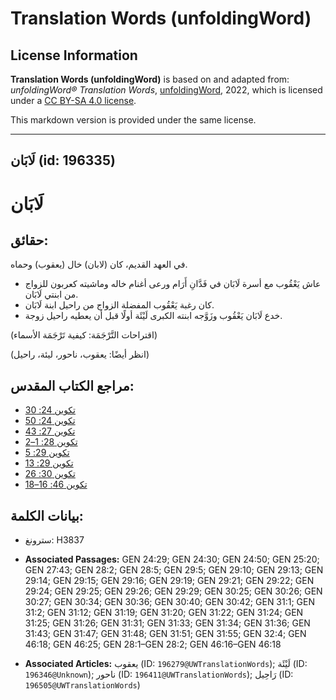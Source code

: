 # Translation Words (unfoldingWord)

## License Information

**Translation Words (unfoldingWord)** is based on and adapted from: _unfoldingWord® Translation Words_, [unfoldingWord](https://unfoldingword.org/utw), 2022, which is licensed under a [CC BY-SA 4.0 license](https://creativecommons.org/licenses/by-sa/4.0/legalcode.en).

This markdown version is provided under the same license.



--------------------------------

## لَابَان (id: 196335)

لَابَان
=======

حقائق:
------

في العهد القديم، كان (لابان) خال (يعقوب) وحماه.

* عاش يَعْقُوب مع أسرة لَابَان في فَدَّانِ أَرَام ورعى أغنام خاله وماشيته كعربون للزواج من ابنتي لَابَان.
* كان رغبة يَعْقُوب المفضلة الزواج من راحيل ابنة لَابَان.
* خدع لَابَان يَعْقُوب وزَوَّجه ابنته الكبرى لَيْئَة أولًا قبل أن يعطيه راحيل زوجة.

(اقتراحات التَّرْجَمَة: كيفية تَرْجَمَة الأسماء)

(انظر أيضًا: يعقوب، ناحور، ليئة، راحيل)

مراجع الكتاب المقدس:
--------------------

* [تكوين 24: 30](https://ref.ly/Gen24:30)
* [تكوين 24: 50](https://ref.ly/Gen24:50)
* [تكوين 27: 43](https://ref.ly/Gen27:43)
* [تكوين 28: 1–2](https://ref.ly/Gen28:1-Gen28:2)
* [تكوين 29: 5](https://ref.ly/Gen29:5)
* [تكوين 29: 13](https://ref.ly/Gen29:13)
* [تكوين 30: 26](https://ref.ly/Gen30:26)
* [تكوين 46: 16–18](https://ref.ly/Gen46:16-Gen46:18)

بيانات الكلمة:
--------------

* سترونغ: H3837

* **Associated Passages:** GEN 24:29; GEN 24:30; GEN 24:50; GEN 25:20; GEN 27:43; GEN 28:2; GEN 28:5; GEN 29:5; GEN 29:10; GEN 29:13; GEN 29:14; GEN 29:15; GEN 29:16; GEN 29:19; GEN 29:21; GEN 29:22; GEN 29:24; GEN 29:25; GEN 29:26; GEN 29:29; GEN 30:25; GEN 30:26; GEN 30:27; GEN 30:34; GEN 30:36; GEN 30:40; GEN 30:42; GEN 31:1; GEN 31:2; GEN 31:12; GEN 31:19; GEN 31:20; GEN 31:22; GEN 31:24; GEN 31:25; GEN 31:26; GEN 31:31; GEN 31:33; GEN 31:34; GEN 31:36; GEN 31:43; GEN 31:47; GEN 31:48; GEN 31:51; GEN 31:55; GEN 32:4; GEN 46:18; GEN 46:25; GEN 28:1–GEN 28:2; GEN 46:16–GEN 46:18
* **Associated Articles:** يعقوب (ID: `196279@UWTranslationWords`); لَيْئَة (ID: `196346@Unknown`); ناحور (ID: `196411@UWTranslationWords`); رَاحِيل (ID: `196505@UWTranslationWords`)

